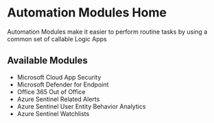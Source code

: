 # Automation Modules Home

Automation Modules make it easier to perform routine tasks by using a common set of callable Logic Apps

## Available Modules

* Microsoft Cloud App Security
* Microsoft Defender for Endpoint
* Office 365 Out of Office
* Azure Sentinel Related Alerts
* Azure Sentinel User Entity Behavior Analytics
* Azure Sentinel Watchlists
